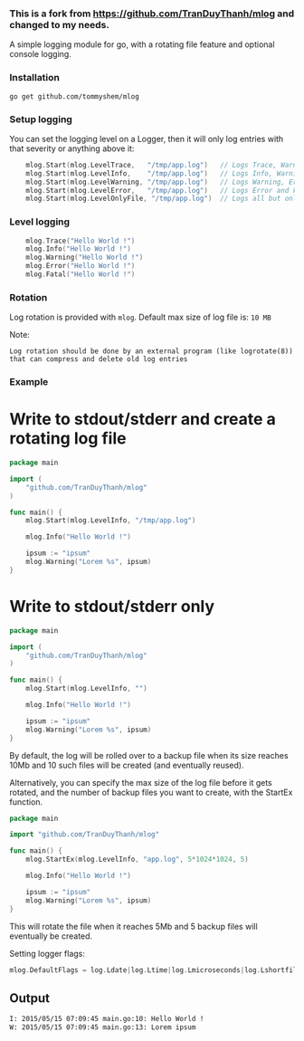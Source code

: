### This is a fork from https://github.com/TranDuyThanh/mlog and changed to my needs.

A simple logging module for go, with a rotating file feature and optional console logging.

### Installation
	
	go get github.com/tommyshem/mlog

### Setup logging
You can set the logging level on a Logger, then it will only log entries with that severity or anything above it:
	
```go
	mlog.Start(mlog.LevelTrace,   "/tmp/app.log")   // Logs Trace, Warning, Info, Error and Fetal - (All logs) 
	mlog.Start(mlog.LevelInfo,    "/tmp/app.log")   // Logs Info, Warning, Error and Fetal 
	mlog.Start(mlog.LevelWarning, "/tmp/app.log")   // Logs Warning, Error and Fetal
	mlog.Start(mlog.LevelError,   "/tmp/app.log")   // Logs Error and Fatal only
	mlog.Start(mlog.LevelOnlyFile, "/tmp/app.log")  // Logs all but only to file
```
### Level logging

```go
	mlog.Trace("Hello World !")
	mlog.Info("Hello World !")
	mlog.Warning("Hello World !")
	mlog.Error("Hello World !")
	mlog.Fatal("Hello World !")
```

### Rotation

Log rotation is provided with `mlog`. Default max size of log file is: `10 MB`

Note:
	
	Log rotation should be done by an external program (like logrotate(8)) that can compress and delete old log entries

### Example

# Write to stdout/stderr and create a rotating log file

```go
package main

import (
	"github.com/TranDuyThanh/mlog"
)

func main() {
	mlog.Start(mlog.LevelInfo, "/tmp/app.log")

	mlog.Info("Hello World !")

	ipsum := "ipsum"
	mlog.Warning("Lorem %s", ipsum)
}
```


# Write to stdout/stderr only

```go
package main

import (
	"github.com/TranDuyThanh/mlog"
)

func main() {
	mlog.Start(mlog.LevelInfo, "")

	mlog.Info("Hello World !")

	ipsum := "ipsum"
	mlog.Warning("Lorem %s", ipsum)
}
```

By default, the log will be rolled over to a backup file when its size reaches 10Mb and 10 such files will be created (and eventually reused).

Alternatively, you can specify the max size of the log file before it gets rotated, 
and the number of backup files you want to create, with the StartEx function.

```go
package main

import "github.com/TranDuyThanh/mlog"

func main() {
    mlog.StartEx(mlog.LevelInfo, "app.log", 5*1024*1024, 5)

    mlog.Info("Hello World !")

    ipsum := "ipsum"
    mlog.Warning("Lorem %s", ipsum)
}
```
This will rotate the file when it reaches 5Mb and 5 backup files will eventually be created.

Setting logger flags:
```go
mlog.DefaultFlags = log.Ldate|log.Ltime|log.Lmicroseconds|log.Lshortfile
```

## Output

```bash
I: 2015/05/15 07:09:45 main.go:10: Hello World !
W: 2015/05/15 07:09:45 main.go:13: Lorem ipsum
```
